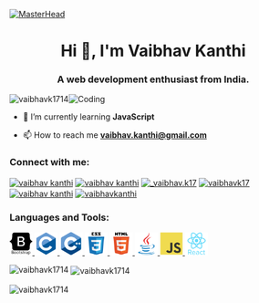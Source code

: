 [![MasterHead](https://tenor.com/view/aesthetic-wallpaper-gif-24827736)](https://rishavchanda.io)
<h1 align="center">Hi 👋, I'm Vaibhav Kanthi</h1>
<h3 align="center">A web development enthusiast from India.</h3>
<img align="right" alt="Coding" width="400" src="https://dribbble.com/shots/6139167-Avento-marketing/attachments/11278854?mode=media">
<p align="left"> <img src="https://komarev.com/ghpvc/?username=vaibhavk1714&label=Profile%20views&color=0e75b6&style=flat" alt="vaibhavk1714" /> </p>

- 🌱 I’m currently learning **JavaScript**

- 📫 How to reach me **vaibhav.kanthi@gmail.com**

<h3 align="left">Connect with me:</h3>
<p align="left">
<a href="https://linkedin.com/in/vaibhav kanthi" target="blank"><img align="center" src="https://raw.githubusercontent.com/rahuldkjain/github-profile-readme-generator/master/src/images/icons/Social/linked-in-alt.svg" alt="vaibhav kanthi" height="30" width="40" /></a>
<a href="https://stackoverflow.com/users/vaibhav kanthi" target="blank"><img align="center" src="https://raw.githubusercontent.com/rahuldkjain/github-profile-readme-generator/master/src/images/icons/Social/stack-overflow.svg" alt="vaibhav kanthi" height="30" width="40" /></a>
<a href="https://instagram.com/_vaibhav.k17" target="blank"><img align="center" src="https://raw.githubusercontent.com/rahuldkjain/github-profile-readme-generator/master/src/images/icons/Social/instagram.svg" alt="_vaibhav.k17" height="30" width="40" /></a>
<a href="https://www.codechef.com/users/vaibhavk17" target="blank"><img align="center" src="https://cdn.jsdelivr.net/npm/simple-icons@3.1.0/icons/codechef.svg" alt="vaibhavk17" height="30" width="40" /></a>
<a href="https://www.hackerrank.com/vaibhav kanthi" target="blank"><img align="center" src="https://raw.githubusercontent.com/rahuldkjain/github-profile-readme-generator/master/src/images/icons/Social/hackerrank.svg" alt="vaibhav kanthi" height="30" width="40" /></a>
<a href="https://auth.geeksforgeeks.org/user/vaibhavkanthi" target="blank"><img align="center" src="https://raw.githubusercontent.com/rahuldkjain/github-profile-readme-generator/master/src/images/icons/Social/geeks-for-geeks.svg" alt="vaibhavkanthi" height="30" width="40" /></a>
</p>

<h3 align="left">Languages and Tools:</h3>
<p align="left"> <a href="https://getbootstrap.com" target="_blank" rel="noreferrer"> <img src="https://raw.githubusercontent.com/devicons/devicon/master/icons/bootstrap/bootstrap-plain-wordmark.svg" alt="bootstrap" width="40" height="40"/> </a> <a href="https://www.cprogramming.com/" target="_blank" rel="noreferrer"> <img src="https://raw.githubusercontent.com/devicons/devicon/master/icons/c/c-original.svg" alt="c" width="40" height="40"/> </a> <a href="https://www.w3schools.com/cpp/" target="_blank" rel="noreferrer"> <img src="https://raw.githubusercontent.com/devicons/devicon/master/icons/cplusplus/cplusplus-original.svg" alt="cplusplus" width="40" height="40"/> </a> <a href="https://www.w3schools.com/css/" target="_blank" rel="noreferrer"> <img src="https://raw.githubusercontent.com/devicons/devicon/master/icons/css3/css3-original-wordmark.svg" alt="css3" width="40" height="40"/> </a> <a href="https://www.w3.org/html/" target="_blank" rel="noreferrer"> <img src="https://raw.githubusercontent.com/devicons/devicon/master/icons/html5/html5-original-wordmark.svg" alt="html5" width="40" height="40"/> </a> <a href="https://www.java.com" target="_blank" rel="noreferrer"> <img src="https://raw.githubusercontent.com/devicons/devicon/master/icons/java/java-original.svg" alt="java" width="40" height="40"/> </a> <a href="https://developer.mozilla.org/en-US/docs/Web/JavaScript" target="_blank" rel="noreferrer"> <img src="https://raw.githubusercontent.com/devicons/devicon/master/icons/javascript/javascript-original.svg" alt="javascript" width="40" height="40"/> </a> <a href="https://reactjs.org/" target="_blank" rel="noreferrer"> <img src="https://raw.githubusercontent.com/devicons/devicon/master/icons/react/react-original-wordmark.svg" alt="react" width="40" height="40"/> </a> </p>

<p><img align="left" src="https://github-readme-stats.vercel.app/api/top-langs?username=vaibhavk1714&show_icons=true&locale=en&layout=compact" alt="vaibhavk1714" /></p>

<p>&nbsp;<img align="center" src="https://github-readme-stats.vercel.app/api?username=vaibhavk1714&show_icons=true&locale=en" alt="vaibhavk1714" /></p>

<p><img align="center" src="https://github-readme-streak-stats.herokuapp.com/?user=vaibhavk1714&" alt="vaibhavk1714" /></p>
